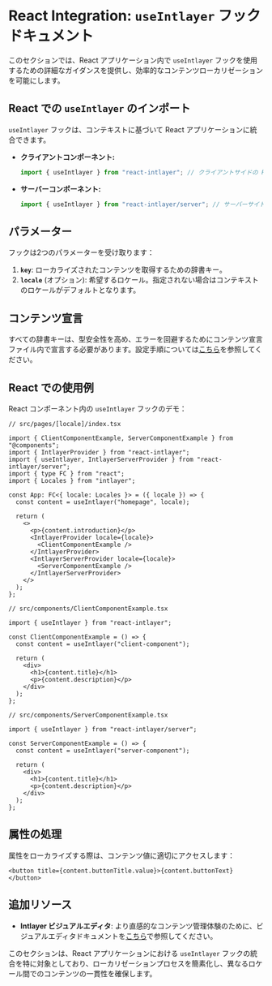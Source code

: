 # React Integration: `useIntlayer` フック ドキュメント

このセクションでは、React アプリケーション内で `useIntlayer` フックを使用するための詳細なガイダンスを提供し、効率的なコンテンツローカリゼーションを可能にします。

## React での `useIntlayer` のインポート

`useIntlayer` フックは、コンテキストに基づいて React アプリケーションに統合できます。

- **クライアントコンポーネント:**

  ```javascript
  import { useIntlayer } from "react-intlayer"; // クライアントサイドの React コンポーネントで使用
  ```

- **サーバーコンポーネント:**

  ```javascript
  import { useIntlayer } from "react-intlayer/server"; // サーバーサイドの React コンポーネントで使用
  ```

## パラメーター

フックは2つのパラメーターを受け取ります：

1. **`key`**: ローカライズされたコンテンツを取得するための辞書キー。
2. **`locale`** (オプション): 希望するロケール。指定されない場合はコンテキストのロケールがデフォルトとなります。

## コンテンツ宣言

すべての辞書キーは、型安全性を高め、エラーを回避するためにコンテンツ宣言ファイル内で宣言する必要があります。設定手順については[こちら](https://github.com/aymericzip/intlayer/blob/main/docs/ja/content_declaration/get_started.md)を参照してください。

## React での使用例

React コンポーネント内の `useIntlayer` フックのデモ：

```tsx
// src/pages/[locale]/index.tsx

import { ClientComponentExample, ServerComponentExample } from "@components";
import { IntlayerProvider } from "react-intlayer";
import { useIntlayer, IntlayerServerProvider } from "react-intlayer/server";
import { type FC } from "react";
import { Locales } from "intlayer";

const App: FC<{ locale: Locales }> = ({ locale }) => {
  const content = useIntlayer("homepage", locale);

  return (
    <>
      <p>{content.introduction}</p>
      <IntlayerProvider locale={locale}>
        <ClientComponentExample />
      </IntlayerProvider>
      <IntlayerServerProvider locale={locale}>
        <ServerComponentExample />
      </IntlayerServerProvider>
    </>
  );
};
```

```tsx
// src/components/ClientComponentExample.tsx

import { useIntlayer } from "react-intlayer";

const ClientComponentExample = () => {
  const content = useIntlayer("client-component");

  return (
    <div>
      <h1>{content.title}</h1>
      <p>{content.description}</p>
    </div>
  );
};
```

```tsx
// src/components/ServerComponentExample.tsx

import { useIntlayer } from "react-intlayer/server";

const ServerComponentExample = () => {
  const content = useIntlayer("server-component");

  return (
    <div>
      <h1>{content.title}</h1>
      <p>{content.description}</p>
    </div>
  );
};
```

## 属性の処理

属性をローカライズする際は、コンテンツ値に適切にアクセスします：

```tsx
<button title={content.buttonTitle.value}>{content.buttonText}</button>
```

## 追加リソース

- **Intlayer ビジュアルエディタ**: より直感的なコンテンツ管理体験のために、ビジュアルエディタドキュメントを[こちら](https://github.com/aymericzip/intlayer/blob/main/docs/ja/intlayer_editor.md)で参照してください。

このセクションは、React アプリケーションにおける `useIntlayer` フックの統合を特に対象としており、ローカリゼーションプロセスを簡素化し、異なるロケール間でのコンテンツの一貫性を確保します。
